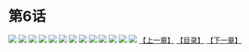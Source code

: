 # 第6话
![](https://s1.baozimh.com/scomic/yuekanshaonuyeqijun-chunquan/0/10-j83c/1.jpg)
![](https://s1.baozimh.com/scomic/yuekanshaonuyeqijun-chunquan/0/10-j83c/2.jpg)
![](https://s1.baozimh.com/scomic/yuekanshaonuyeqijun-chunquan/0/10-j83c/3.jpg)
![](https://s1.baozimh.com/scomic/yuekanshaonuyeqijun-chunquan/0/10-j83c/4.jpg)
![](https://s1.baozimh.com/scomic/yuekanshaonuyeqijun-chunquan/0/10-j83c/5.jpg)
![](https://s1.baozimh.com/scomic/yuekanshaonuyeqijun-chunquan/0/10-j83c/6.jpg)
![](https://s1.baozimh.com/scomic/yuekanshaonuyeqijun-chunquan/0/10-j83c/7.jpg)
![](https://s1.baozimh.com/scomic/yuekanshaonuyeqijun-chunquan/0/10-j83c/8.jpg)
![](https://s1.baozimh.com/scomic/yuekanshaonuyeqijun-chunquan/0/10-j83c/9.jpg)
![](https://s1.baozimh.com/scomic/yuekanshaonuyeqijun-chunquan/0/10-j83c/10.jpg)
![](https://s1.baozimh.com/scomic/yuekanshaonuyeqijun-chunquan/0/10-j83c/11.jpg)
![](https://s1.baozimh.com/scomic/yuekanshaonuyeqijun-chunquan/0/10-j83c/12.jpg)
![](https://s1.baozimh.com/scomic/yuekanshaonuyeqijun-chunquan/0/10-j83c/13.jpg)
[【上一章】](./10.md)
[【目录】](./README.md)
[【下一章】](./12.md)
